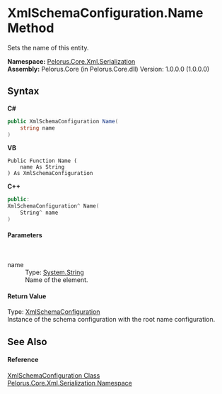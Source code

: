 # XmlSchemaConfiguration.Name Method 
 

Sets the name of this entity.

**Namespace:**&nbsp;<a href="9052B9D6">Pelorus.Core.Xml.Serialization</a><br />**Assembly:**&nbsp;Pelorus.Core (in Pelorus.Core.dll) Version: 1.0.0.0 (1.0.0.0)

## Syntax

**C#**<br />
``` C#
public XmlSchemaConfiguration Name(
	string name
)
```

**VB**<br />
``` VB
Public Function Name ( 
	name As String
) As XmlSchemaConfiguration
```

**C++**<br />
``` C++
public:
XmlSchemaConfiguration^ Name(
	String^ name
)
```


#### Parameters
&nbsp;<dl><dt>name</dt><dd>Type: <a href="http://msdn2.microsoft.com/en-us/library/s1wwdcbf" target="_blank">System.String</a><br />Name of the element.</dd></dl>

#### Return Value
Type: <a href="4EE6CF69">XmlSchemaConfiguration</a><br />Instance of the schema configuration with the root name configuration.

## See Also


#### Reference
<a href="4EE6CF69">XmlSchemaConfiguration Class</a><br /><a href="9052B9D6">Pelorus.Core.Xml.Serialization Namespace</a><br />
